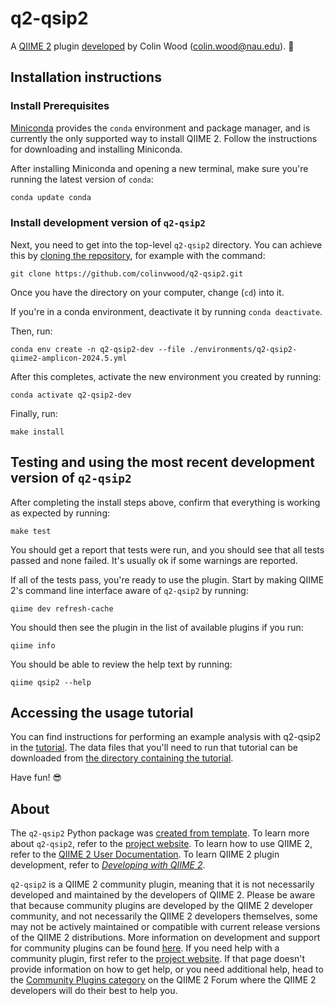 # q2-qsip2

A [QIIME 2](https://qiime2.org) plugin [developed](https://develop.qiime2.org) by Colin Wood (colin.wood@nau.edu). 🔌

## Installation instructions

### Install Prerequisites

[Miniconda](https://conda.io/miniconda.html) provides the `conda` environment and package manager, and is currently the only supported way to install QIIME 2.
Follow the instructions for downloading and installing Miniconda.

After installing Miniconda and opening a new terminal, make sure you're running the latest version of `conda`:

```bash
conda update conda
```

###  Install development version of `q2-qsip2`

Next, you need to get into the top-level `q2-qsip2` directory.
You can achieve this by [cloning the repository](https://docs.github.com/en/repositories/creating-and-managing-repositories/cloning-a-repository), for example with the command:

```shell
git clone https://github.com/colinvwood/q2-qsip2.git
```

Once you have the directory on your computer, change (`cd`) into it.

If you're in a conda environment, deactivate it by running `conda deactivate`.

Then, run:

```shell
conda env create -n q2-qsip2-dev --file ./environments/q2-qsip2-qiime2-amplicon-2024.5.yml
```

After this completes, activate the new environment you created by running:

```shell
conda activate q2-qsip2-dev
```

Finally, run:

```shell
make install
```

## Testing and using the most recent development version of `q2-qsip2`

After completing the install steps above, confirm that everything is working as expected by running:

```shell
make test
```

You should get a report that tests were run, and you should see that all tests passed and none failed.
It's usually ok if some warnings are reported.

If all of the tests pass, you're ready to use the plugin.
Start by making QIIME 2's command line interface aware of `q2-qsip2` by running:

```shell
qiime dev refresh-cache
```

You should then see the plugin in the list of available plugins if you run:

```shell
qiime info
```

You should be able to review the help text by running:

```shell
qiime qsip2 --help
```

## Accessing the usage tutorial

You can find instructions for performing an example analysis with q2-qsip2 in the [tutorial](https://github.com/colinvwood/q2-qsip2/blob/main/tutorial/tutorial.md).
The data files that you'll need to run that tutorial can be downloaded from [the directory containing the tutorial](https://github.com/colinvwood/q2-qsip2/tree/main/tutorial).

Have fun! 😎

## About

The `q2-qsip2` Python package was [created from template](https://develop.qiime2.org/en/latest/plugins/tutorials/create-from-template.html).
To learn more about `q2-qsip2`, refer to the [project website](www.qiime2.org).
To learn how to use QIIME 2, refer to the [QIIME 2 User Documentation](https://docs.qiime2.org).
To learn QIIME 2 plugin development, refer to [*Developing with QIIME 2*](https://develop.qiime2.org).

`q2-qsip2` is a QIIME 2 community plugin, meaning that it is not necessarily developed and maintained by the developers of QIIME 2.
Please be aware that because community plugins are developed by the QIIME 2 developer community, and not necessarily the QIIME 2 developers themselves, some may not be actively maintained or compatible with current release versions of the QIIME 2 distributions.
More information on development and support for community plugins can be found [here](https://library.qiime2.org).
If you need help with a community plugin, first refer to the [project website](www.qiime2.org).
If that page doesn't provide information on how to get help, or you need additional help, head to the [Community Plugins category](https://forum.qiime2.org/c/community-contributions/community-plugins/14) on the QIIME 2 Forum where the QIIME 2 developers will do their best to help you.
